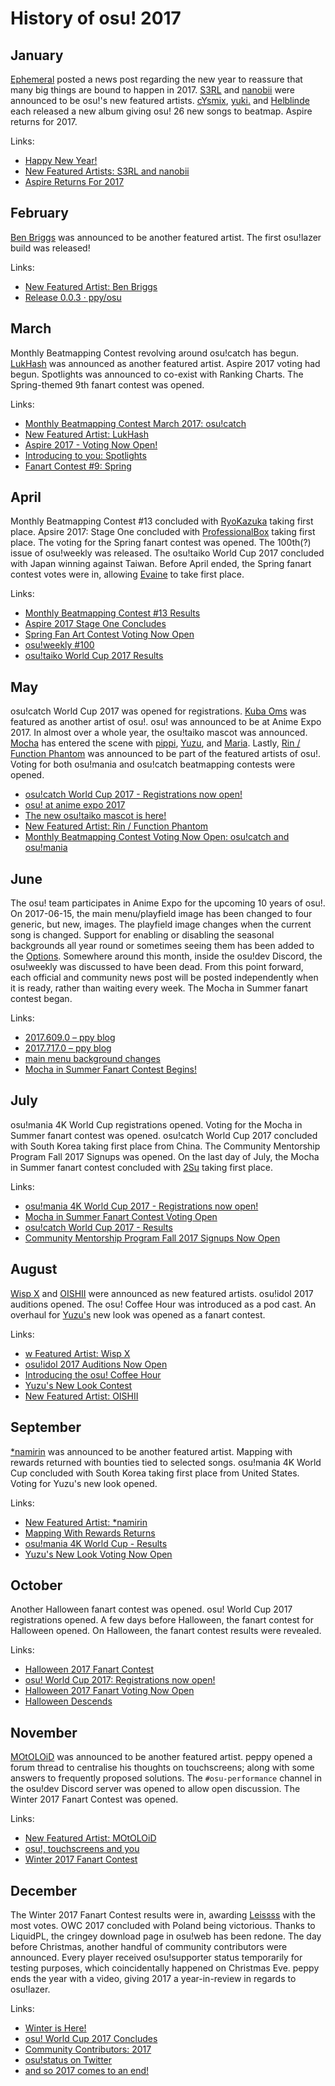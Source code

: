 # History of osu! 2017

## January

[Ephemeral](https://osu.ppy.sh/users/102335) posted a news post regarding the new year to reassure that many big things are bound to happen in 2017. [S3RL](https://osu.ppy.sh/beatmaps/artists/9) and [nanobii](https://osu.ppy.sh/beatmaps/artists/10) were announced to be osu!'s new featured artists. [cYsmix](https://osu.ppy.sh/beatmaps/artists/2), [yuki.](https://osu.ppy.sh/beatmaps/artists/4) and [Helblinde](https://osu.ppy.sh/beatmaps/artists/5) each released a new album giving osu! 26 new songs to beatmap. Aspire returns for 2017.

Links:

- [Happy New Year!](https://osu.ppy.sh/home/news/2017-01-01-happy-new-year)
- [New Featured Artists: S3RL and nanobii](https://osu.ppy.sh/home/news/2017-01-09-new-featured-artists-s3rl-and-nanobii)
- [Aspire Returns For 2017](https://osu.ppy.sh/home/news/2017-01-21-aspire-returns-for-2017)

## February

[Ben Briggs](https://osu.ppy.sh/beatmaps/artists/11) was announced to be another featured artist. The first osu!lazer build was released!

Links:

- [New Featured Artist: Ben Briggs](https://osu.ppy.sh/home/news/2017-02-08-new-featured-artist-ben-briggs)
- [Release 0.0.3 · ppy/osu](https://github.com/ppy/osu/releases/tag/v0.0.3)

## March

Monthly Beatmapping Contest revolving around osu!catch has begun. [LukHash](https://osu.ppy.sh/beatmaps/artists/12) was announced as another featured artist. Aspire 2017 voting had begun. Spotlights was announced to co-exist with Ranking Charts. The Spring-themed 9th fanart contest was opened.

Links:

- [Monthly Beatmapping Contest March 2017: osu!catch](https://osu.ppy.sh/home/news/2017-03-01-monthly-beatmapping-contest-march-2017-osucatch)
- [New Featured Artist: LukHash](https://osu.ppy.sh/home/news/2017-03-03-new-featured-artist-lukhash)
- [Aspire 2017 - Voting Now Open!](https://osu.ppy.sh/home/news/2017-03-13-aspire-2017-voting-now-open)
- [Introducing to you: Spotlights](https://osu.ppy.sh/home/news/2017-03-18-introducing-to-you-spotlights)
- [Fanart Contest \#9: Spring](https://osu.ppy.sh/home/news/2017-03-21-fanart-contest-9-spring)

## April

Monthly Beatmapping Contest \#13 concluded with [RyoKazuka](https://osu.ppy.sh/users/6258586) taking first place. Apsire 2017: Stage One concluded with [ProfessionalBox](https://osu.ppy.sh/users/3250792) taking first place. The voting for the Spring fanart contest was opened. The 100th(?) issue of osu!weekly was released. The osu!taiko World Cup 2017 concluded with Japan winning against Taiwan. Before April ended, the Spring fanart contest votes were in, allowing [Evaine](https://osu.ppy.sh/users/7295733) to take first place.

Links:

- [Monthly Beatmapping Contest \#13 Results](https://osu.ppy.sh/home/news/2017-04-02-monthly-beatmapping-contest-13-results)
- [Aspire 2017 Stage One Concludes](https://osu.ppy.sh/home/news/2017-04-03-aspire-2017-stage-one-concludes)
- [Spring Fan Art Contest Voting Now Open](https://osu.ppy.sh/home/news/2017-04-11-spring-fan-art-contest-voting-now-open)
- [osu!weekly \#100](https://osu.ppy.sh/home/news/2017-04-15-osuweekly-100)
- [osu!taiko World Cup 2017 Results](https://osu.ppy.sh/home/news/2017-04-22-osutaiko-world-cup-2017-results)

## May

osu!catch World Cup 2017 was opened for registrations. [Kuba Oms](https://osu.ppy.sh/beatmaps/artists/13) was featured as another artist of osu!. osu! was announced to be at Anime Expo 2017. In almost over a whole year, the osu!taiko mascot was announced. [Mocha](/wiki/Mocha) has entered the scene with [pippi](/wiki/pippi), [Yuzu](/wiki/Yuzu), and [Maria](/wiki/Maria). Lastly, [Rin / Function Phantom](https://osu.ppy.sh/beatmaps/artists/14) was announced to be part of the featured artists of osu!. Voting for both osu!mania and osu!catch beatmapping contests were opened.

- [osu!catch World Cup 2017 - Registrations now open!](https://osu.ppy.sh/home/news/2017-05-03-osucatch-world-cup-2017-registrations-now-open)
- [osu! at anime expo 2017](https://osu.ppy.sh/home/news/2017-05-09-osu-at-anime-expo-2017)
- [The new osu!taiko mascot is here!](https://osu.ppy.sh/home/news/2017-05-25-the-new-osutaiko-mascot-is-here)
- [New Featured Artist: Rin / Function Phantom](https://osu.ppy.sh/home/news/2017-05-30-new-featured-artist-rin-function-phantom)
- [Monthly Beatmapping Contest Voting Now Open: osu!catch and osu!mania](https://osu.ppy.sh/home/news/2017-06-01-monthly-beatmapping-contest-voting-now-open)

## June

The osu! team participates in Anime Expo for the upcoming 10 years of osu!. On 2017-06-15, the main menu/playfield image has been changed to four generic, but new, images. The playfield image changes when the current song is changed. Support for enabling or disabling the seasonal backgrounds all year round or sometimes seeing them has been added to the [Options](/wiki/Options). Somewhere around this month, inside the osu!dev Discord, the osu!weekly was discussed to have been dead. From this point forward, each official and community news post will be posted independently when it is ready, rather than waiting every week. The Mocha in Summer fanart contest began.

Links:

- [2017.609.0 – ppy blog](https://blog.ppy.sh/2017.609.0/)
- [2017.717.0 – ppy blog](https://blog.ppy.sh/2017.717.0/)
- [main menu background changes](https://osu.ppy.sh/community/forums/topics/606931)
- [Mocha in Summer Fanart Contest Begins!](https://osu.ppy.sh/home/news/2017-06-15-mocha-fanart-contest-now-open)

## July

osu!mania 4K World Cup registrations opened. Voting for the Mocha in Summer fanart contest was opened. osu!catch World Cup 2017 concluded with South Korea taking first place from China. The Community Mentorship Program Fall 2017 Signups was opened. On the last day of July, the Mocha in Summer fanart contest concluded with [2Su](https://osu.ppy.sh/users/6598966) taking first place.

Links:

- [osu!mania 4K World Cup 2017 - Registrations now open!](https://osu.ppy.sh/home/news/2017-07-10-osumania-4k-world-cup-2017-registrations-now-open)
- [Mocha in Summer Fanart Contest Voting Open](https://osu.ppy.sh/home/news/2017-07-11-mocha-in-summer-fanart-contest-voting-open)
- [osu!catch World Cup 2017 - Results](https://osu.ppy.sh/home/news/2017-07-14-osucatch-world-cup-2017-results)
- [Community Mentorship Program Fall 2017 Signups Now Open](https://osu.ppy.sh/home/news/2017-07-18-community-mentorship-program-fall-2017-signups-now-open)

## August

[Wisp X](https://osu.ppy.sh/beatmaps/artists/16) and [OISHII](https://osu.ppy.sh/beatmaps/artists/17) were announced as new featured artists. osu!idol 2017 auditions opened. The osu! Coffee Hour was introduced as a pod cast. An overhaul for [Yuzu's](/wiki/Yuzu) new look was opened as a fanart contest.

Links:

- [w Featured Artist: Wisp X](https://osu.ppy.sh/home/news/2017-08-10-new-featured-artist-wisp-x)
- [osu!idol 2017 Auditions Now Open](https://osu.ppy.sh/home/news/2017-08-14-osu-idol-2017-auditions-now-open)
- [Introducing the osu! Coffee Hour](https://osu.ppy.sh/home/news/2017-08-15-introducing-the-osu-coffee-hour)
- [Yuzu's New Look Contest](https://osu.ppy.sh/home/news/2017-08-21-yuzus-new-look-contest)
- [New Featured Artist: OISHII](https://osu.ppy.sh/home/news/2017-08-30-new-featured-artist-oishii)

## September

[\*namirin](https://osu.ppy.sh/beatmaps/artists/18) was announced to be another featured artist. Mapping with rewards returned with bounties tied to selected songs. osu!mania 4K World Cup concluded with South Korea taking first place from United States. Voting for Yuzu's new look opened.

Links:

- [New Featured Artist: \*namirin](https://osu.ppy.sh/home/news/2017-09-10-new-featured-artist-namirin)
- [Mapping With Rewards Returns](https://osu.ppy.sh/home/news/2017-09-23-mapping-with-rewards-returns)
- [osu!mania 4K World Cup - Results](https://osu.ppy.sh/home/news/2017-09-26-osu-mania-4k-world-cup-results)
- [Yuzu's New Look Voting Now Open](https://osu.ppy.sh/home/news/2017-09-29-yuzus-new-look-voting-now-open)

## October

Another Halloween fanart contest was opened. osu! World Cup 2017 registrations opened. A few days before Halloween, the fanart contest for Halloween opened. On Halloween, the fanart contest results were revealed.

Links:

- [Halloween 2017 Fanart Contest](https://osu.ppy.sh/home/news/2017-10-09-halloween-fanart-contest)
- [osu! World Cup 2017: Registrations now open!](https://osu.ppy.sh/home/news/2017-10-13-osu-world-cup-2017-registrations-now-open)
- [Halloween 2017 Fanart Voting Now Open](https://osu.ppy.sh/home/news/2017-10-24-halloween-2017-fanart-voting-now-open)
- [Halloween Descends](https://osu.ppy.sh/home/news/2017-10-31-halloween-descends)

## November

[MOtOLOiD](https://osu.ppy.sh/beatmaps/artists/19) was announced to be another featured artist. peppy opened a forum thread to centralise his thoughts on touchscreens; along with some answers to frequently proposed solutions. The `#osu-performance` channel in the osu!dev Discord server was opened to allow open discussion. The Winter 2017 Fanart Contest was opened.

Links:

- [New Featured Artist: MOtOLOiD](https://osu.ppy.sh/home/news/2017-11-07-new-featured-artist-motoloid)
- [osu!, touchscreens and you](https://osu.ppy.sh/community/forums/topics/665986)
- [Winter 2017 Fanart Contest](https://osu.ppy.sh/home/news/2017-11-26-winter-2017-fanart-contest)

## December

The Winter 2017 Fanart Contest results were in, awarding [Leissss](https://osu.ppy.sh/users/4750716) with the most votes. OWC 2017 concluded with Poland being victorious. Thanks to LiquidPL, the cringey download page in osu!web has been redone. The day before Christmas, another handful of community contributors were announced. Every player received osu!supporter status temporarily for testing purposes, which coincidentally happened on Christmas Eve. peppy ends the year with a video, giving 2017 a year-in-review in regards to osu!lazer.

Links:

- [Winter is Here!](https://osu.ppy.sh/home/news/2017-12-14-winter-is-here)
- [osu! World Cup 2017 Concludes](https://osu.ppy.sh/home/news/2017-12-21-owc-2017-concludes)
- [Community Contributors: 2017](https://osu.ppy.sh/home/news/2017-12-24-community-contributors-2017)
- [osu!status on Twitter](https://twitter.com/osustatus/status/945098179183181824)
- [and so 2017 comes to an end!](https://www.youtube.com/watch?v=5x7VnC1R0Do)
